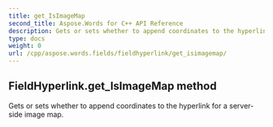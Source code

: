 ```yaml
---
title: get_IsImageMap
second_title: Aspose.Words for C++ API Reference
description: Gets or sets whether to append coordinates to the hyperlink for a server-side image map. 
type: docs
weight: 0
url: /cpp/aspose.words.fields/fieldhyperlink/get_isimagemap/
---
```

## FieldHyperlink.get_IsImageMap method


Gets or sets whether to append coordinates to the hyperlink for a server-side image map.


